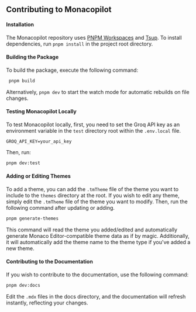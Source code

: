 ## Contributing to Monacopilot

#### Installation

The Monacopilot repository uses [PNPM Workspaces](https://pnpm.io/workspaces) and [Tsup](https://tsup.egoist.dev/). To install dependencies, run `pnpm install` in the project root directory.

#### Building the Package

To build the package, execute the following command:

```bash
 pnpm build
```

Alternatively, `pnpm dev` to start the watch mode for automatic rebuilds on file changes.

#### Testing Monacopilot Locally

To test Monacopilot locally, first, you need to set the Groq API key as an environment variable in the `test` directory root within the `.env.local` file.

```plaintext
GROQ_API_KEY=your_api_key
```

Then, run:

```bash
pnpm dev:test
```

#### Adding or Editing Themes

To add a theme, you can add the `.tmTheme` file of the theme you want to include to the `themes` directory at the root. If you wish to edit any theme, simply edit the `.tmTheme` file of the theme you want to modify. Then, run the following command after updating or adding.

```bash
pnpm generate-themes
```

This command will read the theme you added/edited and automatically generate Monaco Editor-compatible theme data as if by magic. Additionally, it will automatically add the theme name to the theme type if you've added a new theme.

#### Contributing to the Documentation

If you wish to contribute to the documentation, use the following command:

```bash
pnpm dev:docs
```

Edit the `.mdx` files in the docs directory, and the documentation will refresh instantly, reflecting your changes.
